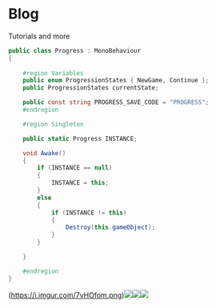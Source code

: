 # Blog
Tutorials and more

```cs
public class Progress : MonoBehaviour
{
    
    #region Variables
    public enum ProgressionStates { NewGame, Continue };
    public ProgressionStates currentState;

    public const string PROGRESS_SAVE_CODE = "PROGRESS";
    #endregion

    #region Singleton

    public static Progress INSTANCE;

    void Awake()
    {
        if (INSTANCE == null)
        {
            INSTANCE = this;
        }
        else
        {
            if (INSTANCE != this)
            {
                Destroy(this.gameObject);
            }
        }

    }

    #endregion
}
```
(https://i.imgur.com/7vHOfom.png)[![](https://i.imgur.com/YS9xDDr.png)](https://discord.gg/tRP76Br)![](https://i.imgur.com/7k0TZXh.png)[![](https://i.imgur.com/6HVUK4k.jpg)](https://www.patreon.com/)
